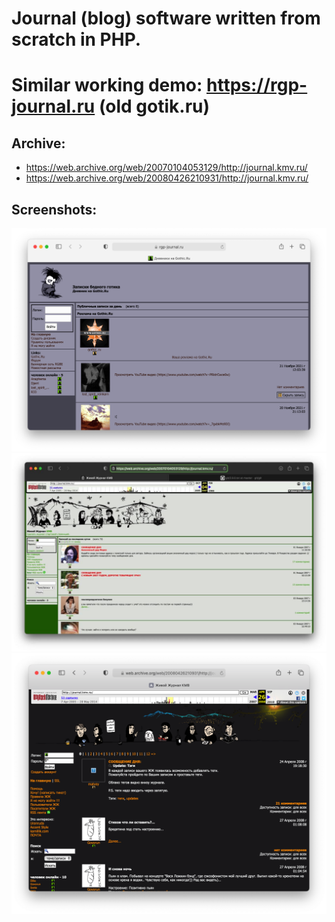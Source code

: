 # Journal (blog) software written from scratch in PHP.

# Similar working demo: https://rgp-journal.ru (old gotik.ru)

## Archive: 

* https://web.archive.org/web/20070104053129/http://journal.kmv.ru/
* https://web.archive.org/web/20080426210931/http://journal.kmv.ru/


## Screenshots:

<img src="https://raw.githubusercontent.com/matveynator/journal/master/screenshot-01.png" width="600">

<img src="https://raw.githubusercontent.com/matveynator/journal/master/screenshot-02.jpg" width="600">

<img src="https://raw.githubusercontent.com/matveynator/journal/master/screenshot-03.png" width="600">
